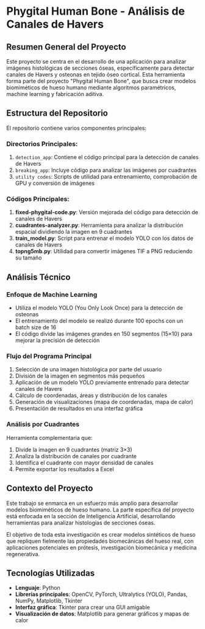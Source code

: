 # Phygital Human Bone - Análisis de Canales de Havers

## Resumen General del Proyecto

Este proyecto se centra en el desarrollo de una aplicación para analizar imágenes histológicas de secciones óseas, específicamente para detectar canales de Havers y osteonas en tejido óseo cortical. Esta herramienta forma parte del proyecto "Phygital Human Bone", que busca crear modelos biomiméticos de hueso humano mediante algoritmos paramétricos, machine learning y fabricación aditiva.

## Estructura del Repositorio

El repositorio contiene varios componentes principales:

### Directorios Principales:
1. `detection_app`: Contiene el código principal para la detección de canales de Havers
2. `breaking_app`: Incluye código para analizar las imágenes por cuadrantes
3. `utility codes`: Scripts de utilidad para entrenamiento, comprobación de GPU y conversión de imágenes

### Códigos Principales:
1. **fixed-phygital-code.py**: Versión mejorada del código para detección de canales de Havers
2. **cuadrantes-analyzer.py**: Herramienta para analizar la distribución espacial dividiendo la imagen en 9 cuadrantes
3. **train_model.py**: Script para entrenar el modelo YOLO con los datos de canales de Havers
4. **topng5mb.py**: Utilidad para convertir imágenes TIF a PNG reduciendo su tamaño

## Análisis Técnico

### Enfoque de Machine Learning
- Utiliza el modelo YOLO (You Only Look Once) para la detección de osteonas
- El entrenamiento del modelo se realizó durante 100 epochs con un batch size de 16
- El código divide las imágenes grandes en 150 segmentos (15×10) para mejorar la precisión de detección

### Flujo del Programa Principal
1. Selección de una imagen histológica por parte del usuario
2. División de la imagen en segmentos más pequeños
3. Aplicación de un modelo YOLO previamente entrenado para detectar canales de Havers
4. Cálculo de coordenadas, áreas y distribución de los canales
5. Generación de visualizaciones (mapa de coordenadas, mapa de calor)
6. Presentación de resultados en una interfaz gráfica

### Análisis por Cuadrantes
Herramienta complementaria que:
1. Divide la imagen en 9 cuadrantes (matriz 3×3)
2. Analiza la distribución de canales por cuadrante
3. Identifica el cuadrante con mayor densidad de canales
4. Permite exportar los resultados a Excel

## Contexto del Proyecto

Este trabajo se enmarca en un esfuerzo más amplio para desarrollar modelos biomiméticos de hueso humano. La parte específica del proyecto está enfocada en la sección de Inteligencia Artificial, desarrollando herramientas para analizar histologías de secciones óseas.

El objetivo de toda esta investigación es crear modelos sintéticos de hueso que repliquen fielmente las propiedades biomecánicas del hueso real, con aplicaciones potenciales en prótesis, investigación biomecánica y medicina regenerativa.

## Tecnologías Utilizadas

- **Lenguaje**: Python
- **Librerías principales**: OpenCV, PyTorch, Ultralytics (YOLO), Pandas, NumPy, Matplotlib, Tkinter
- **Interfaz gráfica**: Tkinter para crear una GUI amigable
- **Visualización de datos**: Matplotlib para generar gráficos y mapas de calor
